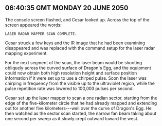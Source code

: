 ## 06:40:35 GMT MONDAY 20 JUNE 2050
The console screen flashed, and Cesar looked up. Across the top of the screen appeared the words:

    LASER RADAR MAPPER SCAN COMPLETE.

Cesar struck a few keys and the IR image that he had been examining disappeared and was replaced with the command setup for the laser radar mapping experiment.

For the next segment of the scan, the laser beam would be shooting obliquely across the curved surface of Dragon's Egg, and the equipment could now obtain both high resolution height and surface position information if it were set up to use a chirped pulse. Soon the laser was chirping in frequency from the visible up to the ultraviolet region, while the pulse repetition rate was lowered to 100,000 pulses per second.

Cesar set up the laser mapper to scan a one radian sector, starting from the edge of the five-kilometer circle that he had already mapped and extending out for another five kilometers---well over the curve of Dragon's Egg. He then watched as the sector scan started, the narrow fan beam taking about one second per sweep as it slowly crept outward toward the west.